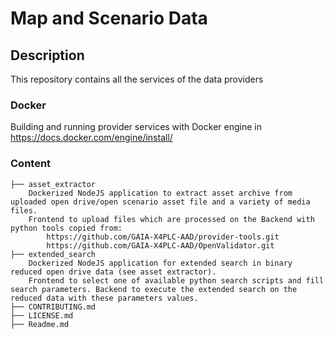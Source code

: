 Map and Scenario Data
====

## Description
This repository contains all the services of the data providers

### Docker
Building and running provider services with Docker engine in https://docs.docker.com/engine/install/

### Content

```
├── asset_extractor
	Dockerized NodeJS application to extract asset archive from uploaded open drive/open scenario asset file and a variety of media files.  
	Frontend to upload files which are processed on the Backend with python tools copied from:
		https://github.com/GAIA-X4PLC-AAD/provider-tools.git
		https://github.com/GAIA-X4PLC-AAD/OpenValidator.git
├── extended_search
	Dockerized NodeJS application for extended search in binary reduced open drive data (see asset extractor). 
	Frontend to select one of available python search scripts and fill search parameters. Backend to execute the extended search on the reduced data with these parameters values.
├── CONTRIBUTING.md
├── LICENSE.md
├── Readme.md
```


